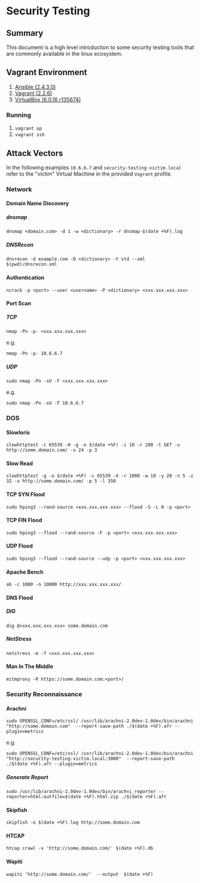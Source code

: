 # Security Testing

## Summary

This document is a high level introduction to some security testing tools that are commonly available in the linux ecosystem.

## Vagrant Environment

1. [Ansible (2.4.3.0)](https://www.ansible.com/)
2. [Vagrant (2.2.6)](https://www.vagrantup.com/)
3. [VirtualBox (6.0.16 r135674)](https://www.virtualbox.org/)

### Running

1. `vagrant up`
2. `vagrant ssh`

## Attack Vectors

In the following examples `10.6.6.7` and `security-testing-victim.local` refer to the "victim" Virtual Machine in the provided `Vagrant` profile.

### Network

#### Domain Name Discovery

##### dnsmap

```
dnsmap <domain.com> -d 1 -w <dictionary> -r dnsmap-$(date +%F).log
```

##### DNSRecon

```
dnsrecon -d example.com -D <dictionary> -t std --xml $(pwd)/dnsrecon.xml
```

#### Authentication

```
ncrack -p <port> --user <username> -P <dictionary> <xxx.xxx.xxx.xxx>
```

#### Port Scan

##### TCP

```
nmap -Pn -p- <xxx.xxx.xxx.xxx>
```

e.g.

```
nmap -Pn -p- 10.6.6.7
```

##### UDP

```
sudo nmap -Pn -sU -F <xxx.xxx.xxx.xxx>
```

e.g.

```
sudo nmap -Pn -sU -F 10.6.6.7
```

### DOS

#### Slowloris

```
slowhttptest -c 65539 -H -g -o $(date +%F) -i 10 -r 200 -t GET -u http://some.domain.com/ -x 24 -p 3
```

#### Slow Read

```
slowhttptest -g -o $(date +%F) -c 65539 -X -r 1000 -w 10 -y 20 -n 5 -z 32 -u http://some.domain.com/ -p 5 -l 350
```

#### TCP SYN Flood

```
sudo hping3 --rand-source <xxx.xxx.xxx.xxx> --flood -S -L 0 -p <port>
```

#### TCP FIN Flood

```
sudo hping3 --flood --rand-source -F -p <port> <xxx.xxx.xxx.xxx>
```

#### UDP Flood

```
sudo hping3 --flood --rand-source --udp -p <port> <xxx.xxx.xxx.xxx>
```

#### Apache Bench

```
ab -c 1000 -n 10000 http://xxx.xxx.xxx.xxx/
```

#### DNS Flood

##### DIG

```
dig @<xxx.xxx.xxx.xxx> some.domain.com
```

##### NetStress

```
netstress -m -f <xxx.xxx.xxx.xxx>
```

#### Man In The Middle

```
mitmproxy -R https://some.domain.com:<port>/
```

### Security Reconnaissance

#### Arachni

```
sudo OPENSSL_CONF=/etc/ssl/ /usr/lib/arachni-2.0dev-1.0dev/bin/arachni "http://some.domain.com"  --report-save-path ./$(date +%F).afr --plugin=metrics
```

e.g.

```
sudo OPENSSL_CONF=/etc/ssl/ /usr/lib/arachni-2.0dev-1.0dev/bin/arachni "http://security-testing-victim.local:3000"  --report-save-path ./$(date +%F).afr --plugin=metrics
```

##### Generate Report

```
sudo /usr/lib/arachni-2.0dev-1.0dev/bin/arachni_reporter --reporter=html:outfile=$(date +%F).html.zip ./$(date +%F).afr
```

#### Skipfish

```
skipfish -o $(date +%F).log http://some.domain.com
```

#### HTCAP

```
htcap crawl -v 'http://some.domain.com/' $(date +%F).db
```

#### Wapiti

```
wapiti 'http://some.domain.com/'  --output  $(date +%F)
```
